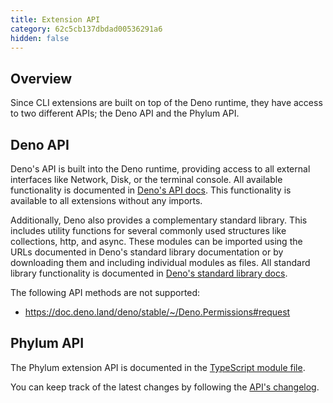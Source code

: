 ```yaml
---
title: Extension API
category: 62c5cb137dbdad00536291a6
hidden: false
---
```


## Overview

Since CLI extensions are built on top of the Deno runtime, they have access to
two different APIs; the Deno API and the Phylum API.

## Deno API

Deno's API is built into the Deno runtime, providing access to all external
interfaces like Network, Disk, or the terminal console. All available
functionality is documented in [Deno's API docs]. This functionality is
available to all extensions without any imports.

Additionally, Deno also provides a complementary standard library. This includes
utility functions for several commonly used structures like collections, http,
and async. These modules can be imported using the URLs documented in Deno's
standard library documentation or by downloading them and including individual
modules as files. All standard library functionality is documented in [Deno's
standard library docs].

[Deno's API docs]: https://doc.deno.land/deno/stable
[Deno's standard library docs]: https://deno.land/std

The following API methods are not supported:
 - https://doc.deno.land/deno/stable/~/Deno.Permissions#request

## Phylum API

The Phylum extension API is documented in the [TypeScript module file].

[TypeScript module file]: https://github.com/phylum-dev/cli/blob/main/extensions/phylum.ts

You can keep track of the latest changes by following the [API's changelog].

[API's changelog]: https://github.com/phylum-dev/cli/blob/main/extensions/CHANGELOG.md

